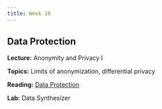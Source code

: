```yaml
---
title: Week 10
---
```


## Data Protection

**Lecture:** Anonymity and Privacy I

<!-- * DS-UA 202: [differential privacy slides](../../../assets/9_Privacy_202_2023.pdf) -->
<!-- * DS-GA 1017: [differential privacy slides](../../../assets/7_8_Privacy_1017.pdf) -->

**Topics:** Limits of anonymization, differential privacy

**Reading:**  [Data Protection](../../../assets/protection_reader_2024.pdf) 

**Lab:** Data Synthesizer

<!-- * DS-UA 202: [Colab Notebook](https://colab.research.google.com/drive/1dkl_bhQ4X1k682K8wobFlNW3PWYQmzN9?usp=share_link) -->
<!-- * DS-GA 1017: [Colab Notebook](https://drive.google.com/file/d/19JZNI0MS08kjgI0O9ozmPmsyxd1R4jqi/view?usp=sharing) -->
